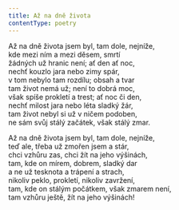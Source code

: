 ```yaml
---
title: Až na dně života
contentType: poetry
---
```


Až na dně života jsem byl, tam dole, nejníže,  
kde mezi ním a mezi děsem, smrtí  
žádných už hranic není; ať den ať noc,  
nechť kouzlo jara nebo zimy spár,  
v tom nebylo tam rozdílu; obsah a tvar  
tam život nemá už; není to dobrá moc,  
však spíše prokletí a trest; ať noc či den,  
nechť milost jara nebo léta sladký žár,  
tam život nebyl si už v ničem podoben,  
ne sám svůj stálý začátek, však stálý zmar.

Až na dně života jsem byl, tam dole, nejníže,  
teď ale, třeba už zmořen jsem a stár,  
chci vzhůru zas, chci žít na jeho výšinách,  
tam, kde on mírem, dobrem, sladký dar  
a ne už tesknota a trápení a strach,  
nikoliv peklo, prokletí, nikoliv zavržení,  
tam, kde on stálým počátkem, však zmarem není,  
tam vzhůru ještě, žít na jeho výšinách!
